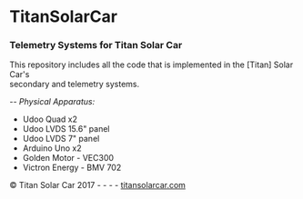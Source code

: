 # TitanSolarCar
<h3>Telemetry Systems for Titan Solar Car</h3>


<p>This repository includes all the code that is implemented in the [Titan] Solar Car's<br>
secondary and telemetry systems. </p>


-- <i>Physical Apparatus:</i>
  <ul>
  <li>
  Udoo Quad x2
  </li>
  <li>
  Udoo LVDS 15.6" panel
  </li>
  <li>
  Udoo LVDS 7" panel
  </li>
  <li>
  Arduino Uno x2
  </li>
  <li>
  Golden Motor - VEC300
  </li>
  <li>
  Victron Energy - BMV 702
  </li>
  </ul>
<p>© Titan Solar Car 2017 - - - - <a href="https://www.titansolarcar.com">titansolarcar.com</a></p>
